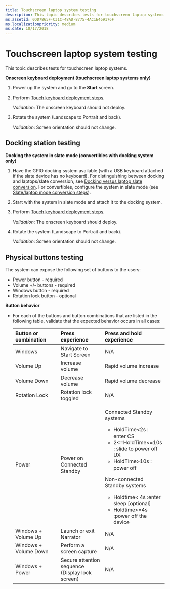 ```yaml
---
title: Touchscreen laptop system testing
description: This topic describes tests for touchscreen laptop systems.
ms.assetid: 0DD7865F-C31C-48AD-8775-4AC1E469176F
ms.localizationpriority: medium
ms.date: 10/17/2018
---
```


# Touchscreen laptop system testing


This topic describes tests for touchscreen laptop systems.

**Onscreen keyboard deployment (touchscreen laptop systems only)**

1.  Power up the system and go to the **Start** screen.
2.  Perform [Touch keyboard deployment steps](indicator-testing.md#touchkbd).

    *Validation*: The onscreen keyboard should not deploy.

3.  Rotate the system (Landscape to Portrait and back).

    *Validation*: Screen orientation should not change.

## <span id="Docking_station_testing"></span><span id="docking_station_testing"></span><span id="DOCKING_STATION_TESTING"></span>Docking station testing


**Docking the system in slate mode (convertibles with docking system only)**

1.  Have the GPIO docking system available (with a USB keyboard attached if the slate device has no keyboard). For distinguishing between docking and laptops/slate conversion, see [Docking versus laptop slate conversion](docking-versus-laptop-slate-conversion.md). For convertibles, configure the system in slate mode (see [Slate/laptop mode conversion steps](indicator-testing.md#conv)).
2.  Start with the system in slate mode and attach it to the docking system.
3.  Perform [Touch keyboard deployment steps](indicator-testing.md#touchkbd).

    *Validation*: The onscreen keyboard should deploy.

4.  Rotate the system (Landscape to Portrait and back).

    *Validation*: Screen orientation should not change.

## <span id="Physical_buttons_testing"></span><span id="physical_buttons_testing"></span><span id="PHYSICAL_BUTTONS_TESTING"></span>Physical buttons testing


The system can expose the following set of buttons to the users:

-   Power button - required
-   Volume +/- buttons - required
-   Windows button - required
-   Rotation lock button - optional

**Button behavior**

-   For each of the buttons and button combinations that are listed in the following table, validate that the expected behavior occurs in all cases:

    <table>
    <colgroup>
    <col width="33%" />
    <col width="33%" />
    <col width="33%" />
    </colgroup>
    <thead>
    <tr class="header">
    <th align="left">Button or combination</th>
    <th align="left">Press experience</th>
    <th align="left">Press and hold experience</th>
    </tr>
    </thead>
    <tbody>
    <tr class="odd">
    <td align="left">Windows</td>
    <td align="left">Navigate to Start Screen</td>
    <td align="left">N/A</td>
    </tr>
    <tr class="even">
    <td align="left">Volume Up</td>
    <td align="left">Increase volume</td>
    <td align="left">Rapid volume increase</td>
    </tr>
    <tr class="odd">
    <td align="left">Volume Down</td>
    <td align="left">Decrease volume</td>
    <td align="left">Rapid volume decrease</td>
    </tr>
    <tr class="even">
    <td align="left">Rotation Lock</td>
    <td align="left">Rotation lock toggled</td>
    <td align="left">N/A</td>
    </tr>
    <tr class="odd">
    <td align="left">Power</td>
    <td align="left">Power on Connected Standby</td>
    <td align="left"><p>Connected Standby systems</p>
    <ul>
    <li>HoldTime&lt;2s : enter CS</li>
    <li>2&lt;=HoldTime&lt;=10s : slide to power off UX</li>
    <li>HoldTime&gt;10s : power off</li>
    </ul>
    <p>Non-connected Standby systems</p>
    <ul>
    <li>Holdtime&lt; 4s :enter sleep [optional]</li>
    <li>Holdtime&gt;=4s :power off the device</li>
    </ul></td>
    </tr>
    <tr class="even">
    <td align="left">Windows + Volume Up</td>
    <td align="left">Launch or exit Narrator</td>
    <td align="left">N/A</td>
    </tr>
    <tr class="odd">
    <td align="left">Windows + Volume Down</td>
    <td align="left">Perform a screen capture</td>
    <td align="left">N/A</td>
    </tr>
    <tr class="even">
    <td align="left">Windows + Power</td>
    <td align="left">Secure attention sequence (Display lock screen)</td>
    <td align="left">N/A</td>
    </tr>
    </tbody>
    </table>

     

 

 




